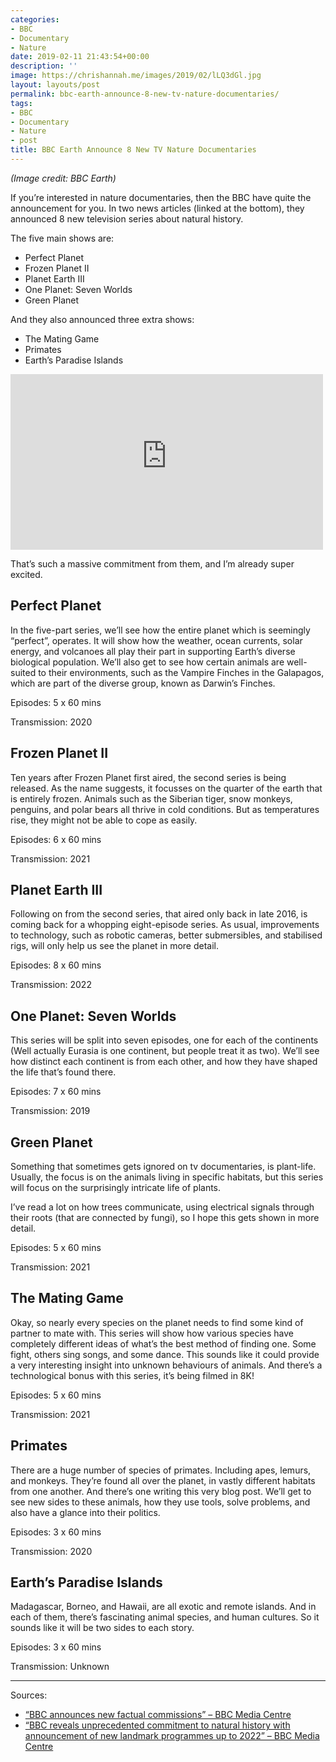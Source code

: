 ```yaml
---
categories:
- BBC
- Documentary
- Nature
date: 2019-02-11 21:43:54+00:00
description: ''
image: https://chrishannah.me/images/2019/02/lLQ3dGl.jpg
layout: layouts/post
permalink: bbc-earth-announce-8-new-tv-nature-documentaries/
tags:
- BBC
- Documentary
- Nature
- post
title: BBC Earth Announce 8 New TV Nature Documentaries
---
```


<p><em>(Image credit: BBC Earth)</em></p>
<p>If you’re interested in nature documentaries, then the BBC have quite the announcement for you. In two news articles (linked at the bottom), they announced 8 new television series about natural history.</p>
<p>The five main shows are:</p>
<ul>
<li>Perfect Planet</li>
<li>Frozen Planet II</li>
<li>Planet Earth III</li>
<li>One Planet: Seven Worlds</li>
<li>Green Planet</li>
</ul>
<p>And they also announced three extra shows:</p>
<ul>
<li>The Mating Game</li>
<li>Primates</li>
<li>Earth’s Paradise Islands </li>
</ul>
<p><iframe title="Seven Worlds, One Planet | Perfect Planet | Frozen Planet II | Green Planet | Planet Earth III" width="500" height="281" src="https://www.youtube-nocookie.com/embed/BEb1K33kwgI?feature=oembed" frameborder="0" allow="accelerometer; autoplay; clipboard-write; encrypted-media; gyroscope; picture-in-picture" allowfullscreen></iframe></p>
<p>That’s such a massive commitment from them, and I’m already super excited.</p>
<h2>Perfect Planet</h2>
<p>In the five-part series, we’ll see how the entire planet which is seemingly “perfect”, operates. It will show how the weather, ocean currents, solar energy, and volcanoes all play their part in supporting Earth’s diverse biological population. We’ll also get to see how certain animals are well-suited to their environments, such as the Vampire Finches in the Galapagos, which are part of the diverse group, known as Darwin’s Finches.</p>
<p>Episodes: 5 x 60 mins</p>
<p>Transmission: 2020</p>
<h2>Frozen Planet II</h2>
<p>Ten years after Frozen Planet first aired, the second series is being released. As the name suggests, it focusses on the quarter of the earth that is entirely frozen. Animals such as the Siberian tiger, snow monkeys, penguins, and polar bears all thrive in cold conditions. But as temperatures rise, they might not be able to cope as easily.</p>
<p>Episodes: 6 x 60 mins</p>
<p>Transmission: 2021</p>
<h2>Planet Earth III</h2>
<p>Following on from the second series, that aired only back in late 2016, is coming back for a whopping eight-episode series. As usual, improvements to technology, such as robotic cameras, better submersibles, and stabilised rigs, will only help us see the planet in more detail.</p>
<p>Episodes: 8 x 60 mins</p>
<p>Transmission: 2022</p>
<h2>One Planet: Seven Worlds</h2>
<p>This series will be split into seven episodes, one for each of the continents (Well actually Eurasia is one continent, but people treat it as two). We’ll see how distinct each continent is from each other, and how they have shaped the life that’s found there.</p>
<p>Episodes: 7 x 60 mins</p>
<p>Transmission: 2019</p>
<h2>Green Planet</h2>
<p>Something that sometimes gets ignored on tv documentaries, is plant-life. Usually, the focus is on the animals living in specific habitats, but this series will focus on the surprisingly intricate life of plants.</p>
<p>I’ve read a lot on how trees communicate, using electrical signals through their roots (that are connected by fungi), so I hope this gets shown in more detail.</p>
<p>Episodes: 5 x 60 mins</p>
<p>Transmission: 2021</p>
<h2>The Mating Game</h2>
<p>Okay, so nearly every species on the planet needs to find some kind of partner to mate with. This series will show how various species have completely different ideas of what’s the best method of finding one. Some fight, others sing songs, and some dance. This sounds like it could provide a very interesting insight into unknown behaviours of animals. And there’s a technological bonus with this series, it’s being filmed in 8K!</p>
<p>Episodes: 5 x 60 mins</p>
<p>Transmission: 2021</p>
<h2>Primates</h2>
<p>There are a huge number of species of primates. Including apes, lemurs, and monkeys. They’re found all over the planet, in vastly different habitats from one another. And there’s one writing this very blog post. We’ll get to see new sides to these animals, how they use tools, solve problems, and also have a glance into their politics.</p>
<p>Episodes: 3 x 60 mins</p>
<p>Transmission: 2020</p>
<h2>Earth’s Paradise Islands</h2>
<p>Madagascar, Borneo, and Hawaii, are all exotic and remote islands. And in each of them, there’s fascinating animal species, and human cultures. So it sounds like it will be two sides to each story.</p>
<p>Episodes: 3 x 60 mins</p>
<p>Transmission: Unknown</p>
<hr />
<p>Sources:</p>
<ul>
<li><a href="https://www.bbc.co.uk/mediacentre/mediapacks/factual-2019/protecting-our-planet">“BBC announces new factual commissions” &#8211; BBC Media Centre</a></li>
<li><a href="https://www.bbc.co.uk/mediacentre/latestnews/2019/natural-history?ns_source=twitter&amp;ns_campaign=bbc_press_office&amp;ns_mchannel=social&amp;ns_linkname=corporate">“BBC reveals unprecedented commitment to natural history with announcement of new landmark programmes up to 2022” &#8211; BBC Media Centre</a></li>
</ul>
